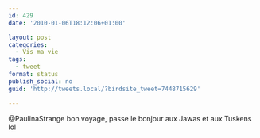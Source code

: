 ```yaml
---
id: 429
date: '2010-01-06T18:12:06+01:00'

layout: post
categories:
  - Vis ma vie
tags:
  - tweet
format: status
publish_social: no
guid: 'http://tweets.local/?birdsite_tweet=7448715629'

---
```


@PaulinaStrange bon voyage, passe le bonjour aux Jawas et aux Tuskens lol